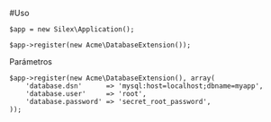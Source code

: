 #Uso

    $app = new Silex\Application();
    
    $app->register(new Acme\DatabaseExtension());


Parámetros

    $app->register(new Acme\DatabaseExtension(), array(
        'database.dsn'      => 'mysql:host=localhost;dbname=myapp',
        'database.user'     => 'root',
        'database.password' => 'secret_root_password',
    ));
